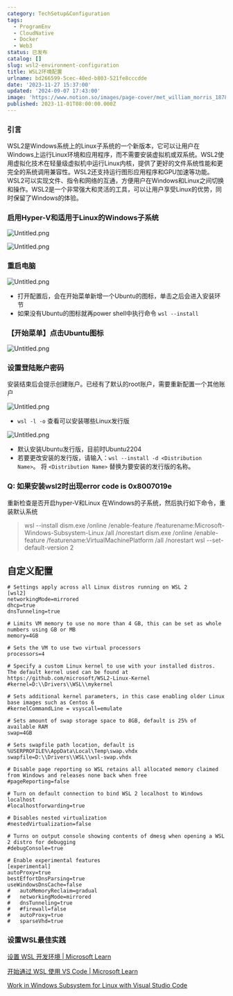 ```yaml
---
category: TechSetup&Configuration
tags:
  - ProgramEnv
  - CloudNative
  - Docker
  - Web3
status: 已发布
catalog: []
slug: wsl2-environment-configuration
title: WSL2环境配置
urlname: bd266599-5cec-40ed-b803-521fe8cccdde
date: '2023-11-27 15:37:00'
updated: '2024-09-07 17:43:00'
image: 'https://www.notion.so/images/page-cover/met_william_morris_1878.jpg'
published: 2023-11-01T08:00:00.000Z
---
```


### 引言


WSL2是Windows系统上的Linux子系统的一个新版本，它可以让用户在Windows上运行Linux环境和应用程序，而不需要安装虚拟机或双系统。WSL2使用虚拟化技术在轻量级虚拟机中运行Linux内核，提供了更好的文件系统性能和更完全的系统调用兼容性。WSL2还支持运行图形应用程序和GPU加速等功能。WSL2可以实现文件、指令和网络的互通，方便用户在Windows和Linux之间切换和操作。WSL2是一个非常强大和灵活的工具，可以让用户享受Linux的优势，同时保留了Windows的体验。


### 启用Hyper-V和适用于Linux的Windows子系统


![Untitled.png](https://prod-files-secure.s3.us-west-2.amazonaws.com/5d24fe63-e567-4804-86f9-9fdc62e13082/62efe4d1-37d6-4606-a7b8-34dcd63ff38a/Untitled.png?X-Amz-Algorithm=AWS4-HMAC-SHA256&X-Amz-Content-Sha256=UNSIGNED-PAYLOAD&X-Amz-Credential=ASIAZI2LB466WS7KCSGS%2F20250331%2Fus-west-2%2Fs3%2Faws4_request&X-Amz-Date=20250331T213432Z&X-Amz-Expires=3600&X-Amz-Security-Token=IQoJb3JpZ2luX2VjEEIaCXVzLXdlc3QtMiJHMEUCIQDHj1RkLQE7L%2FRNPDYhM2Y6UPr7OIkWRcEGeqmlel14rQIgMPNSX7Ykt8fkjr6pAWTf%2BEEdmC3K5SedMiY6k8VUwiQqiAQIq%2F%2F%2F%2F%2F%2F%2F%2F%2F%2F%2FARAAGgw2Mzc0MjMxODM4MDUiDHEa9EC1nsc2va7EfyrcA%2BsPxeLorErP3m0eV%2FHsXuz9SlSz1Ua5zMAUaQsd8FwkZzOZOUcAuYEPm%2BdWQwW0wwbo5AzaARtCKm1YehWtT%2FbHoUih3XmbaJgiKHHt0bGJbVEXltbaACymskiwLVYl4Pc9M2zpqex4OloOnfkyIlOi2J%2B5nlchZucRjEsi0v09UmTn%2BGfI4t5alMEbRhf7Nbo6qs96ocetr2NR8hOYlWLO8rl7PNxX0grKaIFXh3SGXB%2BBr%2Fz%2BzyVIVKqdgcIdQl9bhDMMEXyy6z7q0%2BDcbfjZE7Gs9ZmtKbL1yB8qH%2BQkEzn8cBKTldzod4IJjBy5b6J%2FhLdyErcHVNGIEhVvOV9MBUTahCynyKD8N%2BXHnZfWwmm561Ad894aZU1xGH6RUpO5Z1SV6vADpxLaL8zGuUVjcUop9y1Go4P8NTi1NcC0sL8rDTlvMXXgertQ%2BlL63kA5QGquBb4oqEkrfikquyiz%2FoxWQ7ipYRrARBU46qqwxOw8lQ4qQfj43hKT5u4AIe5P9BG55QSSmLWZAVK6dqBZ173oaFDf7JVEwVTDBeVn17Kgi7QJUFiOAxfO%2BWMNBeJ9Y%2B5EX8T6jhz9xoOhcPFxlhNUuIvYLpJf5I6XNExr1BsUPcV4%2BneX3V8qMJe2q78GOqUBUbs8BQ2m4nxF4nqjOVDn%2BXodZAzpvwkmP2RknCHZi5K7bBoXVt3EiwlAI7WMLLQFeAqE4JqOBsjlcSL7Grsiky8qNCf4hYnEkfptWqty46OKkopJJIBjo6sRSaVcJ7crSJqagYDBVRVZ5ayJp5gCgUg%2BHwwdn5B5g0OAbPWYyA1oHNQe6ub%2FBB%2BFd6%2B%2FLU5DwX9FdT5%2FXtEeaIqniCJR5FQyXdL%2F&X-Amz-Signature=a16898fc29eaadb7965c31fd0a49fd3dd9e8c6e793308fd9230781f35ecb82ad&X-Amz-SignedHeaders=host&x-id=GetObject)


![Untitled.png](https://prod-files-secure.s3.us-west-2.amazonaws.com/5d24fe63-e567-4804-86f9-9fdc62e13082/74866fe6-9ce5-4055-94c5-4900f6f5ff8b/Untitled.png?X-Amz-Algorithm=AWS4-HMAC-SHA256&X-Amz-Content-Sha256=UNSIGNED-PAYLOAD&X-Amz-Credential=ASIAZI2LB466WS7KCSGS%2F20250331%2Fus-west-2%2Fs3%2Faws4_request&X-Amz-Date=20250331T213432Z&X-Amz-Expires=3600&X-Amz-Security-Token=IQoJb3JpZ2luX2VjEEIaCXVzLXdlc3QtMiJHMEUCIQDHj1RkLQE7L%2FRNPDYhM2Y6UPr7OIkWRcEGeqmlel14rQIgMPNSX7Ykt8fkjr6pAWTf%2BEEdmC3K5SedMiY6k8VUwiQqiAQIq%2F%2F%2F%2F%2F%2F%2F%2F%2F%2F%2FARAAGgw2Mzc0MjMxODM4MDUiDHEa9EC1nsc2va7EfyrcA%2BsPxeLorErP3m0eV%2FHsXuz9SlSz1Ua5zMAUaQsd8FwkZzOZOUcAuYEPm%2BdWQwW0wwbo5AzaARtCKm1YehWtT%2FbHoUih3XmbaJgiKHHt0bGJbVEXltbaACymskiwLVYl4Pc9M2zpqex4OloOnfkyIlOi2J%2B5nlchZucRjEsi0v09UmTn%2BGfI4t5alMEbRhf7Nbo6qs96ocetr2NR8hOYlWLO8rl7PNxX0grKaIFXh3SGXB%2BBr%2Fz%2BzyVIVKqdgcIdQl9bhDMMEXyy6z7q0%2BDcbfjZE7Gs9ZmtKbL1yB8qH%2BQkEzn8cBKTldzod4IJjBy5b6J%2FhLdyErcHVNGIEhVvOV9MBUTahCynyKD8N%2BXHnZfWwmm561Ad894aZU1xGH6RUpO5Z1SV6vADpxLaL8zGuUVjcUop9y1Go4P8NTi1NcC0sL8rDTlvMXXgertQ%2BlL63kA5QGquBb4oqEkrfikquyiz%2FoxWQ7ipYRrARBU46qqwxOw8lQ4qQfj43hKT5u4AIe5P9BG55QSSmLWZAVK6dqBZ173oaFDf7JVEwVTDBeVn17Kgi7QJUFiOAxfO%2BWMNBeJ9Y%2B5EX8T6jhz9xoOhcPFxlhNUuIvYLpJf5I6XNExr1BsUPcV4%2BneX3V8qMJe2q78GOqUBUbs8BQ2m4nxF4nqjOVDn%2BXodZAzpvwkmP2RknCHZi5K7bBoXVt3EiwlAI7WMLLQFeAqE4JqOBsjlcSL7Grsiky8qNCf4hYnEkfptWqty46OKkopJJIBjo6sRSaVcJ7crSJqagYDBVRVZ5ayJp5gCgUg%2BHwwdn5B5g0OAbPWYyA1oHNQe6ub%2FBB%2BFd6%2B%2FLU5DwX9FdT5%2FXtEeaIqniCJR5FQyXdL%2F&X-Amz-Signature=ffdbaeacf9ca87aa0e5e1fc7bed65d45c164f9d11403b3dd94704c31d81551c1&X-Amz-SignedHeaders=host&x-id=GetObject)


### 重启电脑


![Untitled.png](https://prod-files-secure.s3.us-west-2.amazonaws.com/5d24fe63-e567-4804-86f9-9fdc62e13082/ed8ca255-2fda-4c1b-9b1a-f1896300e8e7/Untitled.png?X-Amz-Algorithm=AWS4-HMAC-SHA256&X-Amz-Content-Sha256=UNSIGNED-PAYLOAD&X-Amz-Credential=ASIAZI2LB466WS7KCSGS%2F20250331%2Fus-west-2%2Fs3%2Faws4_request&X-Amz-Date=20250331T213432Z&X-Amz-Expires=3600&X-Amz-Security-Token=IQoJb3JpZ2luX2VjEEIaCXVzLXdlc3QtMiJHMEUCIQDHj1RkLQE7L%2FRNPDYhM2Y6UPr7OIkWRcEGeqmlel14rQIgMPNSX7Ykt8fkjr6pAWTf%2BEEdmC3K5SedMiY6k8VUwiQqiAQIq%2F%2F%2F%2F%2F%2F%2F%2F%2F%2F%2FARAAGgw2Mzc0MjMxODM4MDUiDHEa9EC1nsc2va7EfyrcA%2BsPxeLorErP3m0eV%2FHsXuz9SlSz1Ua5zMAUaQsd8FwkZzOZOUcAuYEPm%2BdWQwW0wwbo5AzaARtCKm1YehWtT%2FbHoUih3XmbaJgiKHHt0bGJbVEXltbaACymskiwLVYl4Pc9M2zpqex4OloOnfkyIlOi2J%2B5nlchZucRjEsi0v09UmTn%2BGfI4t5alMEbRhf7Nbo6qs96ocetr2NR8hOYlWLO8rl7PNxX0grKaIFXh3SGXB%2BBr%2Fz%2BzyVIVKqdgcIdQl9bhDMMEXyy6z7q0%2BDcbfjZE7Gs9ZmtKbL1yB8qH%2BQkEzn8cBKTldzod4IJjBy5b6J%2FhLdyErcHVNGIEhVvOV9MBUTahCynyKD8N%2BXHnZfWwmm561Ad894aZU1xGH6RUpO5Z1SV6vADpxLaL8zGuUVjcUop9y1Go4P8NTi1NcC0sL8rDTlvMXXgertQ%2BlL63kA5QGquBb4oqEkrfikquyiz%2FoxWQ7ipYRrARBU46qqwxOw8lQ4qQfj43hKT5u4AIe5P9BG55QSSmLWZAVK6dqBZ173oaFDf7JVEwVTDBeVn17Kgi7QJUFiOAxfO%2BWMNBeJ9Y%2B5EX8T6jhz9xoOhcPFxlhNUuIvYLpJf5I6XNExr1BsUPcV4%2BneX3V8qMJe2q78GOqUBUbs8BQ2m4nxF4nqjOVDn%2BXodZAzpvwkmP2RknCHZi5K7bBoXVt3EiwlAI7WMLLQFeAqE4JqOBsjlcSL7Grsiky8qNCf4hYnEkfptWqty46OKkopJJIBjo6sRSaVcJ7crSJqagYDBVRVZ5ayJp5gCgUg%2BHwwdn5B5g0OAbPWYyA1oHNQe6ub%2FBB%2BFd6%2B%2FLU5DwX9FdT5%2FXtEeaIqniCJR5FQyXdL%2F&X-Amz-Signature=3d4c48b8f180766b23c88f7c675f4b1aa82c8afbd1b72cf7f08dba43ca5c2f70&X-Amz-SignedHeaders=host&x-id=GetObject)

- 打开配置后，会在开始菜单新增一个Ubuntu的图标，单击之后会进入安装环节
- 如果没有Ubuntu的图标就再power shell中执行命令 `wsl --install`

### 【开始菜单】点击Ubuntu图标


![Untitled.png](https://prod-files-secure.s3.us-west-2.amazonaws.com/5d24fe63-e567-4804-86f9-9fdc62e13082/d7415a12-f453-43fe-a604-a208d85638a3/Untitled.png?X-Amz-Algorithm=AWS4-HMAC-SHA256&X-Amz-Content-Sha256=UNSIGNED-PAYLOAD&X-Amz-Credential=ASIAZI2LB466WS7KCSGS%2F20250331%2Fus-west-2%2Fs3%2Faws4_request&X-Amz-Date=20250331T213432Z&X-Amz-Expires=3600&X-Amz-Security-Token=IQoJb3JpZ2luX2VjEEIaCXVzLXdlc3QtMiJHMEUCIQDHj1RkLQE7L%2FRNPDYhM2Y6UPr7OIkWRcEGeqmlel14rQIgMPNSX7Ykt8fkjr6pAWTf%2BEEdmC3K5SedMiY6k8VUwiQqiAQIq%2F%2F%2F%2F%2F%2F%2F%2F%2F%2F%2FARAAGgw2Mzc0MjMxODM4MDUiDHEa9EC1nsc2va7EfyrcA%2BsPxeLorErP3m0eV%2FHsXuz9SlSz1Ua5zMAUaQsd8FwkZzOZOUcAuYEPm%2BdWQwW0wwbo5AzaARtCKm1YehWtT%2FbHoUih3XmbaJgiKHHt0bGJbVEXltbaACymskiwLVYl4Pc9M2zpqex4OloOnfkyIlOi2J%2B5nlchZucRjEsi0v09UmTn%2BGfI4t5alMEbRhf7Nbo6qs96ocetr2NR8hOYlWLO8rl7PNxX0grKaIFXh3SGXB%2BBr%2Fz%2BzyVIVKqdgcIdQl9bhDMMEXyy6z7q0%2BDcbfjZE7Gs9ZmtKbL1yB8qH%2BQkEzn8cBKTldzod4IJjBy5b6J%2FhLdyErcHVNGIEhVvOV9MBUTahCynyKD8N%2BXHnZfWwmm561Ad894aZU1xGH6RUpO5Z1SV6vADpxLaL8zGuUVjcUop9y1Go4P8NTi1NcC0sL8rDTlvMXXgertQ%2BlL63kA5QGquBb4oqEkrfikquyiz%2FoxWQ7ipYRrARBU46qqwxOw8lQ4qQfj43hKT5u4AIe5P9BG55QSSmLWZAVK6dqBZ173oaFDf7JVEwVTDBeVn17Kgi7QJUFiOAxfO%2BWMNBeJ9Y%2B5EX8T6jhz9xoOhcPFxlhNUuIvYLpJf5I6XNExr1BsUPcV4%2BneX3V8qMJe2q78GOqUBUbs8BQ2m4nxF4nqjOVDn%2BXodZAzpvwkmP2RknCHZi5K7bBoXVt3EiwlAI7WMLLQFeAqE4JqOBsjlcSL7Grsiky8qNCf4hYnEkfptWqty46OKkopJJIBjo6sRSaVcJ7crSJqagYDBVRVZ5ayJp5gCgUg%2BHwwdn5B5g0OAbPWYyA1oHNQe6ub%2FBB%2BFd6%2B%2FLU5DwX9FdT5%2FXtEeaIqniCJR5FQyXdL%2F&X-Amz-Signature=cc5b42ac6e45f90ea36766b06833222f6833e5ee92261c7b98dd598eab8bdbab&X-Amz-SignedHeaders=host&x-id=GetObject)


### 设置登陆账户密码


安装结束后会提示创建账户。已经有了默认的root账户，需要重新配置一个其他账户


![Untitled.png](https://prod-files-secure.s3.us-west-2.amazonaws.com/5d24fe63-e567-4804-86f9-9fdc62e13082/bb38a6ce-031e-4122-9787-de509d2240bf/Untitled.png?X-Amz-Algorithm=AWS4-HMAC-SHA256&X-Amz-Content-Sha256=UNSIGNED-PAYLOAD&X-Amz-Credential=ASIAZI2LB466WS7KCSGS%2F20250331%2Fus-west-2%2Fs3%2Faws4_request&X-Amz-Date=20250331T213432Z&X-Amz-Expires=3600&X-Amz-Security-Token=IQoJb3JpZ2luX2VjEEIaCXVzLXdlc3QtMiJHMEUCIQDHj1RkLQE7L%2FRNPDYhM2Y6UPr7OIkWRcEGeqmlel14rQIgMPNSX7Ykt8fkjr6pAWTf%2BEEdmC3K5SedMiY6k8VUwiQqiAQIq%2F%2F%2F%2F%2F%2F%2F%2F%2F%2F%2FARAAGgw2Mzc0MjMxODM4MDUiDHEa9EC1nsc2va7EfyrcA%2BsPxeLorErP3m0eV%2FHsXuz9SlSz1Ua5zMAUaQsd8FwkZzOZOUcAuYEPm%2BdWQwW0wwbo5AzaARtCKm1YehWtT%2FbHoUih3XmbaJgiKHHt0bGJbVEXltbaACymskiwLVYl4Pc9M2zpqex4OloOnfkyIlOi2J%2B5nlchZucRjEsi0v09UmTn%2BGfI4t5alMEbRhf7Nbo6qs96ocetr2NR8hOYlWLO8rl7PNxX0grKaIFXh3SGXB%2BBr%2Fz%2BzyVIVKqdgcIdQl9bhDMMEXyy6z7q0%2BDcbfjZE7Gs9ZmtKbL1yB8qH%2BQkEzn8cBKTldzod4IJjBy5b6J%2FhLdyErcHVNGIEhVvOV9MBUTahCynyKD8N%2BXHnZfWwmm561Ad894aZU1xGH6RUpO5Z1SV6vADpxLaL8zGuUVjcUop9y1Go4P8NTi1NcC0sL8rDTlvMXXgertQ%2BlL63kA5QGquBb4oqEkrfikquyiz%2FoxWQ7ipYRrARBU46qqwxOw8lQ4qQfj43hKT5u4AIe5P9BG55QSSmLWZAVK6dqBZ173oaFDf7JVEwVTDBeVn17Kgi7QJUFiOAxfO%2BWMNBeJ9Y%2B5EX8T6jhz9xoOhcPFxlhNUuIvYLpJf5I6XNExr1BsUPcV4%2BneX3V8qMJe2q78GOqUBUbs8BQ2m4nxF4nqjOVDn%2BXodZAzpvwkmP2RknCHZi5K7bBoXVt3EiwlAI7WMLLQFeAqE4JqOBsjlcSL7Grsiky8qNCf4hYnEkfptWqty46OKkopJJIBjo6sRSaVcJ7crSJqagYDBVRVZ5ayJp5gCgUg%2BHwwdn5B5g0OAbPWYyA1oHNQe6ub%2FBB%2BFd6%2B%2FLU5DwX9FdT5%2FXtEeaIqniCJR5FQyXdL%2F&X-Amz-Signature=55d5876982786c34453eef8b6bcb0545390f404aa1cf00947a43b4ff286cd546&X-Amz-SignedHeaders=host&x-id=GetObject)

- `wsl -l -o` 查看可以安装哪些Linux发行版

![Untitled.png](https://prod-files-secure.s3.us-west-2.amazonaws.com/5d24fe63-e567-4804-86f9-9fdc62e13082/4b4e5e2f-4e13-4651-8884-559a62c38137/Untitled.png?X-Amz-Algorithm=AWS4-HMAC-SHA256&X-Amz-Content-Sha256=UNSIGNED-PAYLOAD&X-Amz-Credential=ASIAZI2LB466WS7KCSGS%2F20250331%2Fus-west-2%2Fs3%2Faws4_request&X-Amz-Date=20250331T213432Z&X-Amz-Expires=3600&X-Amz-Security-Token=IQoJb3JpZ2luX2VjEEIaCXVzLXdlc3QtMiJHMEUCIQDHj1RkLQE7L%2FRNPDYhM2Y6UPr7OIkWRcEGeqmlel14rQIgMPNSX7Ykt8fkjr6pAWTf%2BEEdmC3K5SedMiY6k8VUwiQqiAQIq%2F%2F%2F%2F%2F%2F%2F%2F%2F%2F%2FARAAGgw2Mzc0MjMxODM4MDUiDHEa9EC1nsc2va7EfyrcA%2BsPxeLorErP3m0eV%2FHsXuz9SlSz1Ua5zMAUaQsd8FwkZzOZOUcAuYEPm%2BdWQwW0wwbo5AzaARtCKm1YehWtT%2FbHoUih3XmbaJgiKHHt0bGJbVEXltbaACymskiwLVYl4Pc9M2zpqex4OloOnfkyIlOi2J%2B5nlchZucRjEsi0v09UmTn%2BGfI4t5alMEbRhf7Nbo6qs96ocetr2NR8hOYlWLO8rl7PNxX0grKaIFXh3SGXB%2BBr%2Fz%2BzyVIVKqdgcIdQl9bhDMMEXyy6z7q0%2BDcbfjZE7Gs9ZmtKbL1yB8qH%2BQkEzn8cBKTldzod4IJjBy5b6J%2FhLdyErcHVNGIEhVvOV9MBUTahCynyKD8N%2BXHnZfWwmm561Ad894aZU1xGH6RUpO5Z1SV6vADpxLaL8zGuUVjcUop9y1Go4P8NTi1NcC0sL8rDTlvMXXgertQ%2BlL63kA5QGquBb4oqEkrfikquyiz%2FoxWQ7ipYRrARBU46qqwxOw8lQ4qQfj43hKT5u4AIe5P9BG55QSSmLWZAVK6dqBZ173oaFDf7JVEwVTDBeVn17Kgi7QJUFiOAxfO%2BWMNBeJ9Y%2B5EX8T6jhz9xoOhcPFxlhNUuIvYLpJf5I6XNExr1BsUPcV4%2BneX3V8qMJe2q78GOqUBUbs8BQ2m4nxF4nqjOVDn%2BXodZAzpvwkmP2RknCHZi5K7bBoXVt3EiwlAI7WMLLQFeAqE4JqOBsjlcSL7Grsiky8qNCf4hYnEkfptWqty46OKkopJJIBjo6sRSaVcJ7crSJqagYDBVRVZ5ayJp5gCgUg%2BHwwdn5B5g0OAbPWYyA1oHNQe6ub%2FBB%2BFd6%2B%2FLU5DwX9FdT5%2FXtEeaIqniCJR5FQyXdL%2F&X-Amz-Signature=1557b121f8c1ade37487043e885a96a8de9a280b980bbdf45a54dd5c994c57e3&X-Amz-SignedHeaders=host&x-id=GetObject)

- 默认安装Ubuntu发行版，目前时Ubuntu2204
- 若要更改安装的发行版，请输入：`wsl --install -d <Distribution Name>`。 将 `<Distribution Name>` 替换为要安装的发行版的名称。

### Q: 如果安装wsl2时出现error code is 0x8007019e


重新检查是否开启hyper-V和Linux 在Windows的子系统，然后执行如下命令，重装默认系统

> wsl --install
> dism.exe /online /enable-feature /featurename:Microsoft-Windows-Subsystem-Linux /all /norestart
> dism.exe /online /enable-feature /featurename:VirtualMachinePlatform /all /norestart
> wsl --set-default-version 2

## 自定义配置


```shell
# Settings apply across all Linux distros running on WSL 2
[wsl2]
networkingMode=mirrored
dhcp=true
dnsTunneling=true

# Limits VM memory to use no more than 4 GB, this can be set as whole numbers using GB or MB
memory=4GB 

# Sets the VM to use two virtual processors
processors=4

# Specify a custom Linux kernel to use with your installed distros. The default kernel used can be found at https://github.com/microsoft/WSL2-Linux-Kernel
#kernel=D:\\Drivers\\WSL\\mykernel

# Sets additional kernel parameters, in this case enabling older Linux base images such as Centos 6
#kernelCommandLine = vsyscall=emulate

# Sets amount of swap storage space to 8GB, default is 25% of available RAM
swap=4GB

# Sets swapfile path location, default is %USERPROFILE%\AppData\Local\Temp\swap.vhdx
swapfile=D:\\Drivers\\WSL\\wsl-swap.vhdx

# Disable page reporting so WSL retains all allocated memory claimed from Windows and releases none back when free
#pageReporting=false

# Turn on default connection to bind WSL 2 localhost to Windows localhost
#localhostforwarding=true

# Disables nested virtualization
#nestedVirtualization=false

# Turns on output console showing contents of dmesg when opening a WSL 2 distro for debugging
#debugConsole=true

# Enable experimental features
[experimental]
autoProxy=true
bestEffortDnsParsing=true
useWindowsDnsCache=false
#   autoMemoryReclaim=gradual
#   networkingMode=mirrored
#   dnsTunneling=true
#   #firewall=false
#   autoProxy=true
#   sparseVhd=true
```


### 设置WSL最佳实践


[设置 WSL 开发环境 | Microsoft Learn](https://learn.microsoft.com/zh-cn/windows/wsl/setup/environment#set-up-your-linux-username-and-password)


[开始通过 WSL 使用 VS Code | Microsoft Learn](https://learn.microsoft.com/zh-cn/windows/wsl/tutorials/wsl-vscode)


[Work in Windows Subsystem for Linux with Visual Studio Code](https://code.visualstudio.com/docs/remote/wsl-tutorial)

